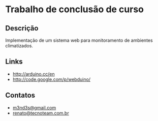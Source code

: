 # Trabalho de conclusão de curso

## Descrição
Implementação de um sistema web para monitoramento de ambientes climatizados. 

## Links
*  http://arduino.cc/en
*  http://code.google.com/p/webduino/

## Contatos
*  m3nd3s@gmail.com
*  renato@tecnoteam.com.br
